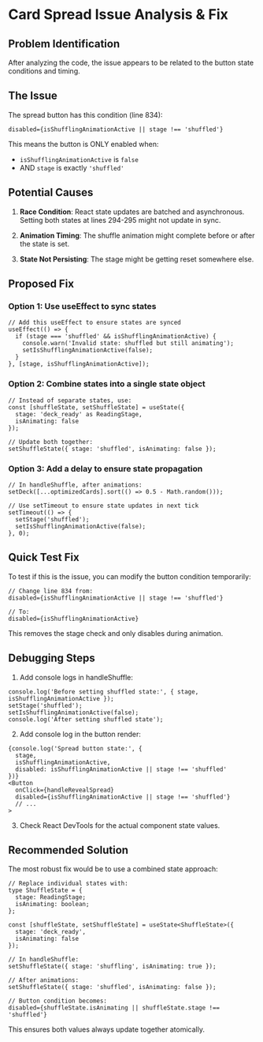 # Card Spread Issue Analysis & Fix

## Problem Identification

After analyzing the code, the issue appears to be related to the button state conditions and timing.

## The Issue

The spread button has this condition (line 834):
```tsx
disabled={isShufflingAnimationActive || stage !== 'shuffled'}
```

This means the button is ONLY enabled when:
- `isShufflingAnimationActive` is `false`
- AND `stage` is exactly `'shuffled'`

## Potential Causes

1. **Race Condition**: React state updates are batched and asynchronous. Setting both states at lines 294-295 might not update in sync.

2. **Animation Timing**: The shuffle animation might complete before or after the state is set.

3. **State Not Persisting**: The stage might be getting reset somewhere else.

## Proposed Fix

### Option 1: Use useEffect to sync states
```tsx
// Add this useEffect to ensure states are synced
useEffect(() => {
  if (stage === 'shuffled' && isShufflingAnimationActive) {
    console.warn('Invalid state: shuffled but still animating');
    setIsShufflingAnimationActive(false);
  }
}, [stage, isShufflingAnimationActive]);
```

### Option 2: Combine states into a single state object
```tsx
// Instead of separate states, use:
const [shuffleState, setShuffleState] = useState({
  stage: 'deck_ready' as ReadingStage,
  isAnimating: false
});

// Update both together:
setShuffleState({ stage: 'shuffled', isAnimating: false });
```

### Option 3: Add a delay to ensure state propagation
```tsx
// In handleShuffle, after animations:
setDeck([...optimizedCards].sort(() => 0.5 - Math.random()));

// Use setTimeout to ensure state updates in next tick
setTimeout(() => {
  setStage('shuffled');
  setIsShufflingAnimationActive(false);
}, 0);
```

## Quick Test Fix

To test if this is the issue, you can modify the button condition temporarily:

```tsx
// Change line 834 from:
disabled={isShufflingAnimationActive || stage !== 'shuffled'}

// To:
disabled={isShufflingAnimationActive}
```

This removes the stage check and only disables during animation.

## Debugging Steps

1. Add console logs in handleShuffle:
```tsx
console.log('Before setting shuffled state:', { stage, isShufflingAnimationActive });
setStage('shuffled');
setIsShufflingAnimationActive(false);
console.log('After setting shuffled state');
```

2. Add console log in the button render:
```tsx
{console.log('Spread button state:', { 
  stage, 
  isShufflingAnimationActive,
  disabled: isShufflingAnimationActive || stage !== 'shuffled' 
})}
<Button
  onClick={handleRevealSpread}
  disabled={isShufflingAnimationActive || stage !== 'shuffled'}
  // ...
>
```

3. Check React DevTools for the actual component state values.

## Recommended Solution

The most robust fix would be to use a combined state approach:

```tsx
// Replace individual states with:
type ShuffleState = {
  stage: ReadingStage;
  isAnimating: boolean;
};

const [shuffleState, setShuffleState] = useState<ShuffleState>({
  stage: 'deck_ready',
  isAnimating: false
});

// In handleShuffle:
setShuffleState({ stage: 'shuffling', isAnimating: true });

// After animations:
setShuffleState({ stage: 'shuffled', isAnimating: false });

// Button condition becomes:
disabled={shuffleState.isAnimating || shuffleState.stage !== 'shuffled'}
```

This ensures both values always update together atomically.